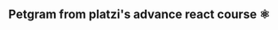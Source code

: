 ## Petgram from platzi's advance react course ⚛️

<!-- **¡Sígueme en Youtube para más contenido de React y Javascript!** 👉 <https://www.youtube.com/midudev>

**¡Sígueme en Twitch para streams sobre desarrollo web!** 👉 <https://www.twitch.tv/midudev> -->

<!-- Repositorio con el código del [Curso Avanzado de React de Platzi](https://platzi.com/cursos/react-avanzado/) -->

